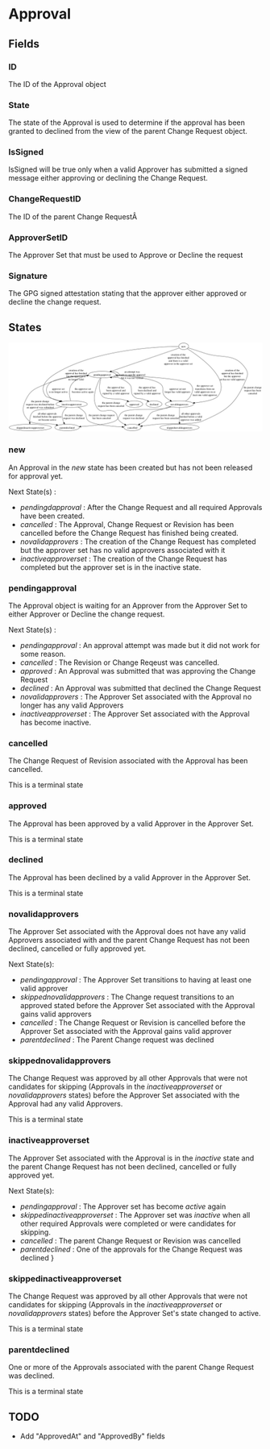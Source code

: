 # Approval

## Fields

### ID

The ID of the Approval object

### State

The state of the Approval is used to determine if the approval has
been granted to declined from the view of the parent Change Request
object.

### IsSigned

IsSigned will be true only when a valid Approver has submitted a
signed message either approving or declining the Change Request.

### ChangeRequestID

The ID of the parent Change RequestÂ

### ApproverSetID

The Approver Set that must be used to Approve or Decline the request

### Signature

The GPG signed attestation stating that the approver either approved
or decline the change request.

## States
![ApprovalStates](./approval_states.png)

### new

An Approval in the *new* state has been created but has not been
released for approval yet.

Next State(s) :
* *pendingdapproval* : After the Change Request and all required
   Approvals have been created.
* *cancelled* : The Approval, Change Request or Revision has been
   cancelled before the Change Request has finished being created.
* *novalidapprovers* : The creation of the Change Request has completed
   but the approver set has no valid approvers associated with it
* *inactiveapproverset* : The creation of the Change Request has
   completed but the approver set is in the inactive state.

### pendingapproval

The Approval object is waiting for an Approver from the Approver Set to
either Approver or Decline the change request.

Next State(s) :
* *pendingapproval* : An approval attempt was made but it did not work
   for some reason.
* *cancelled* : The Revision or Change Reqeust was cancelled.
* *approved* : An Approval was submitted that was approving the Change
   Request
* *declined* : An Approval was submitted that declined the Change
   Request
* *novalidapprovers* : The Approver Set associated with the Approval
   no longer has any valid Approvers
* *inactiveapproverset* : The Approver Set associated with the Approval
   has become inactive.

### cancelled

The Change Request of Revision associated with the Approval has been
cancelled.

This is a terminal state

### approved

The Approval has been approved by a valid Approver in the Approver Set.

This is a terminal state

### declined

The Approval has been declined by a valid Approver in the Approver Set.

This is a terminal state

### novalidapprovers

The Approver Set associated with the Approval does not have any valid
Approvers associated with and the parent Change Request has not been
declined, cancelled or fully approved yet.

Next State(s):
* *pendingapproval* : The Approver Set transitions to having at least
   one valid approver
* *skippednovalidapprovers* : The Change request transitions to an
   approved stated before the Approver Set associated with the
   Approval gains valid approvers
* *cancelled* : The Change Request or Revision is cancelled before
   the Approver Set associated with the Approval gains valid approver
* *parentdeclined* : The Parent Change request was declined

### skippednovalidapprovers

The Change Request was approved by all other Approvals that were not
candidates for skipping (Approvals in the *inactiveapproverset* or
*novalidapprovers* states) before the Approver Set associated with the
Approval had any valid Approvers.

This is a terminal state

### inactiveapproverset

The Approver Set associated with the Approval is in the *inactive*
state and the parent Change Request has not been declined, cancelled
or fully approved yet.

Next State(s):
* *pendingapproval* : The Approver set has become *active* again
* *skippedinactiveapproverset* : The Approver set was *inactive* when
   all other required Approvals were completed or were candidates for
   skipping.
* *cancelled* : The parent Change Request or Revision was cancelled
* *parentdeclined* : One of the approvals for the Change Request was
   declined
}
### skippedinactiveapproverset

The Change Request was approved by all other Approvals that were not
candidates for skipping (Approvals in the *inactiveapproverset* or
*novalidapprovers* states) before the Approver Set's state changed to
active.

This is a terminal state

### parentdeclined

One or more of the Approvals associated with the parent Change
Request was declined.

This is a terminal state

## TODO
* Add "ApprovedAt" and "ApprovedBy" fields
